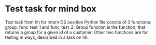# Test task for mind box
 Test task from hh for intern DS position
 Python file consits of 3 functions: group, func_test_1 and func_test_2. 
 Group function is the function, that returns a group for a given id of a customer.
 Other two functions are for testing in ways, described in a task on hh.
